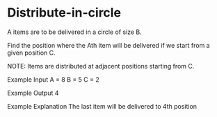# Distribute-in-circle

A items are to be delivered in a circle of size B.

Find the position where the Ath item will be delivered if we start from a given position C.

NOTE: Items are distributed at adjacent positions starting from C.

Example Input
 A = 8
 B = 5
 C = 2

Example Output
 4


Example Explanation
The last item will be delivered to 4th position

